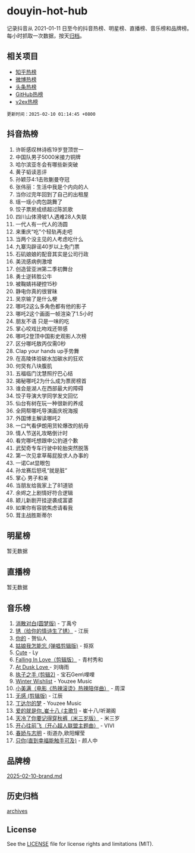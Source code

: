 # douyin-hot-hub

记录抖音从 2021-01-11 日至今的抖音热榜、明星榜、直播榜、音乐榜和品牌榜。每小时抓取一次数据，按天[归档](archives)。

## 相关项目

- [知乎热榜](https://github.com/lonnyzhang423/zhihu-hot-hub)
- [微博热榜](https://github.com/lonnyzhang423/weibo-hot-hub)
- [头条热榜](https://github.com/lonnyzhang423/toutiao-hot-hub)
- [GitHub热榜](https://github.com/lonnyzhang423/github-hot-hub)
- [v2ex热榜](https://github.com/lonnyzhang423/v2ex-hot-hub)


`更新时间：2025-02-10 01:14:45 +0800`

## 抖音热榜

1. 许昕感叹林诗栋19岁登顶世一
1. 中国队男子5000米接力铜牌
1. 哈尔滨亚冬会有哪些新突破
1. 黄子韬读恶评
1. 孙颖莎4:1击败蒯曼夺冠
1. 张伟丽：生活中我是个内向的人
1. 当你过完年回到了自己的出租屋
1. 瑶一瑶小肉包跳舞了
1. 饺子票房成绩超过陈凯歌
1. 四川山体滑坡1人遇难28人失联
1. 一代人有一代人的汤圆
1. 来重庆“吃”个轻轨再走吧
1. 当两个没主见的人考虑吃什么
1. 九寨沟辟谣40岁以上免门票
1. 石矶娘娘的配音其实是公司行政
1. 美流感病例激增
1. 创造营亚洲第二季初舞台
1. 勇士逆转胜公牛
1. 被鞠婧祎硬控15秒
1. 静电你真的很冒昧
1. 吴京输了是什么梗
1. 哪吒2这么多角色都有他的影子
1. 哪吒2这个画面一帧渲染了1.5小时
1. 朋友不语 只是一味的吃
1. 掌心咬戏比吻戏还带感
1. 哪吒2登顶中国影史观影人次榜
1. 区分哪吒敖丙仅需0秒
1. Clap your hands up手势舞
1. 在高陵体验碳水加碳水的狂欢
1. 何炅有八块腹肌
1. 五福临门沈慧照拧巴心结
1. 揭秘哪吒2为什么成为票房榜首
1. 谁会是湖人在西部最大的障碍
1. 饺子导演大学同学发文回忆
1. 仙台有树在玩一种很新的养成
1. 全网帮哪吒导演画庆祝海报
1. 外国博主解读哪吒2
1. 一口气看伊朗用货轮爆改的航母
1. 情人节送礼攻略倒计时
1. 看完哪吒想跟申公豹道个歉
1. 武契奇专车行驶中轮胎突然脱落
1. 第一次见拿草莓屁股求人办事的
1. 一诺Cat显眼包
1. 孙龙赛后怒吼“就是脏”
1. 掌心 男子和亲
1. 当朋友给我家上了81道锁
1. 余烬之上剧情好符合逻辑
1. 颖儿新剧开挂逆袭成富婆
1. 如果你有容貌焦虑请看我
1. 茸主战胜斯蒂尔

## 明星榜

暂无数据

## 直播榜

暂无数据

## 音乐榜

1. [消散对白(圆梦版)](https://sf5-hl-cdn-tos.douyinstatic.com/obj/tos-cn-ve-2774/og4jB5I5IizzoZVAAAzWgBMAsMDWoArfwBOiFs) - 丁禹兮
1. [锈（给你的情诗生了锈）](https://sf5-hl-cdn-tos.douyinstatic.com/obj/tos-cn-ve-2774/o8a1PBtVqIYbPEGK6e5A4egedVMdm3fCIz6bbE) - 江辰
1. [你的](https://sf5-hl-cdn-tos.douyinstatic.com/obj/tos-cn-ve-2774/oYuIeKf42jB7sEV6B2upMdpYAgfrQWj0FeRegh) - 贺仙人
1. [姑娘我怎能忘 (弹唱剪辑版)](https://sf5-hl-cdn-tos.douyinstatic.com/obj/tos-cn-ve-2774/okamwrBGEMz6illuEofAsMV4yzF5tVWbBiA5AI) - 抠抠
1. [Cute](https://sf5-hl-cdn-tos.douyinstatic.com/obj/tos-cn-ve-2774/o4IbIzHWKAAB4wsS5qMBRiiAlEBGTpQRNfFvuo) - Ly
1. [Falling In Love（剪辑版）](https://sf5-hl-cdn-tos.douyinstatic.com/obj/tos-cn-ve-2774/o8ajpA8zzgBPahbBIO8AcKGBLJezFCRd1wfP9f) - 青村秀和
1. [ At Dusk  Love ](https://sf5-hl-cdn-tos.douyinstatic.com/obj/tos-cn-ve-2774/o8CrpCf5CaYgI4ZrtQgMQAFEfuGqNnRSDQAPBc) - 刘嗨雨
1. [执子之手 (剪辑2)](https://sf3-cdn-tos.douyinstatic.com/obj/tos-cn-ve-2774/oUoZLQjCc31XzqsBnBQUNgeKtYPBcgbFDwtfcu) - 宝石Gem\哩哩
1. [Winter Wishlist](https://sf5-hl-cdn-tos.douyinstatic.com/obj/tos-cn-ve-2774/oIIgUOeamCFCVAzxN6MFRLIBlLGpUqQxeeHrLE) - Youzee Music
1. [小美满（电影《热辣滚烫》热辣陪伴曲）](https://sf5-hl-cdn-tos.douyinstatic.com/obj/tos-cn-ve-2774/o0GAn2lSgfZIDUgtevCGDQYnFg4CwnrBaxbTZL) - 周深
1. [无感 (剪辑版)](https://sf5-hl-cdn-tos.douyinstatic.com/obj/tos-cn-ve-2774/o0eIsUzJBDlQaQFC5OFlgbMEZC1TFYBftOBn6p) - 江辰
1. [丁达尔的梦](https://sf5-hl-cdn-tos.douyinstatic.com/obj/tos-cn-ve-2774/oMU3WirUZBVQkAC9ccG5P2IQirziZM2RTInUY) - Youzee Music
1. [爱的就是你_崔十八 (主歌1)](https://sf5-hl-cdn-tos.douyinstatic.com/obj/tos-cn-ve-2774/oI5BO5DhFZ6UTcNCnZaOCBLtZ7WIMQGfgnXf5E) - 崔十八/听潮阁
1. [天冷了你要记得穿秋裤（米三岁版）](https://sf5-hl-cdn-tos.douyinstatic.com/obj/tos-cn-ve-2774/oQlIwVIDWiZ6BQilAorS7MA0AgCkQDvcZAdm1) - 米三岁
1. [开心往前飞（开心超人联盟主题曲）](https://sf5-hl-cdn-tos.douyinstatic.com/obj/tos-cn-ve-2774/9d8fb7c82cf1421fb93a9fe925275e0a) - VIVI
1. [春娇与志明](https://sf5-hl-cdn-tos.douyinstatic.com/obj/tos-cn-ve-2774/e530d8fceb7044b39707d7f9ff54add1) - 街道办,欧阳耀莹
1. [只你(直到幸福能触手可及)](https://sf5-hl-cdn-tos.douyinstatic.com/obj/tos-cn-ve-2774/o0lBkRDzFTeaVSUz3ZZSCBVtZ5DIMQGfgmEAuE) - 颜人中

## 品牌榜

[2025-02-10-brand.md](archives/2025-02-10-brand.md)

## 历史归档

[archives](archives)

## License

See the [LICENSE](LICENSE) file for license rights and limitations (MIT).
